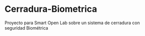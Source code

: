 # Cerradura-Biometrica
Proyecto para Smart Open Lab sobre un sistema de cerradura con seguridad Biométrica
